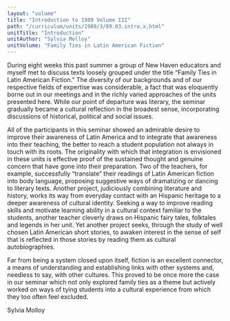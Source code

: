 ```yaml
---
layout: "volume"
title: "Introduction to 1989 Volume III"
path: "/curriculum/units/1989/3/89.03.intro.x.html"
unitTitle: "Introduction"
unitAuthor: "Sylvia Molloy"
unitVolume: "Family Ties in Latin American Fiction"
---
```

<body>
 <p>
  During eight weeks this past summer a group of New Haven educators and myself met to discuss texts loosely grouped under the title “Family Ties in Latin American Fiction.” The diversity of our backgrounds and of our respective fields of expertise was considerable, a fact that was eloquently borne out in our meetings and in the richly varied approaches of the units presented here. While our point of departure was literary, the seminar gradually became a cultural reflection in the broadest sense, incorporating discussions of historical, political and social issues.
 </p>
 <p>
  All of the participants in this seminar showed an admirable desire to improve their awareness of Latin America and to integrate that awareness into their teaching, the better to reach a student population not always in touch with its roots. The originality with which that integration is envisioned in these units is effective proof of the sustained thought and genuine concern that have gone into their preparation. Two of the teachers, for example, successfully “translate” their readings of Latin American fiction into body language, proposing suggestive ways of dramatizing or dancing to literary texts. Another project, judiciously combining literature and history, works its way from everyday contact with an Hispanic heritage to a deeper awareness of cultural identity. Seeking a way to improve reading skills and motivate learning ability in a cultural context familiar to the students, another teacher cleverly draws on Hispanic fairy tales, folktales and legends in her unit. Yet another project seeks, through the study of well chosen Latin American short stories, to awaken interest in the sense of self that is reflected in those stories by reading them as cultural autobiographies.
 </p>
 <p>
  Far from being a system closed upon itself, fiction is an excellent connector, a means of understanding and establishing links with other systems and, needless to say, with other cultures. This proved to be once more the case in our seminar which not only explored family ties as a theme but actively worked on ways of tying students into a cultural experience from which they too often feel excluded.
 </p>
 <p>
  Sylvia Molloy
 </p>

</body>